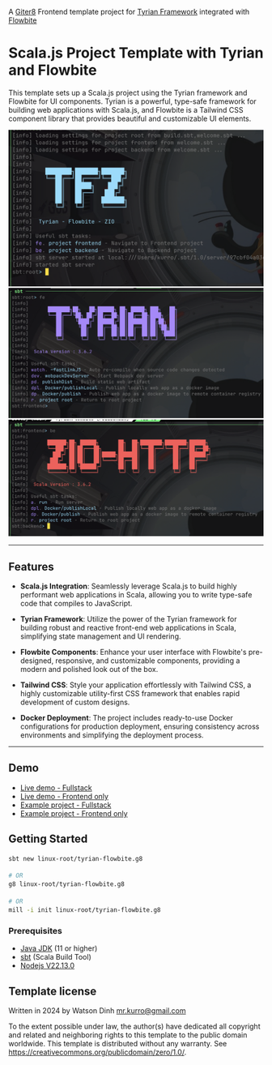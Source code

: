 A [Giter8][g8] Frontend template project for [Tyrian Framework](https://tyrian.indigoengine.io/) integrated with [Flowbite](https://flowbite.com/)

# Scala.js Project Template with Tyrian and Flowbite

This template sets up a Scala.js project using the Tyrian framework and Flowbite for UI components. Tyrian is a powerful, type-safe framework for building web applications with Scala.js, and Flowbite is a Tailwind CSS component library that provides beautiful and customizable UI elements.

![Tyrian Flowbite ZIO](./docs/tfz.png)
![Tyrian Flowbite](./docs/tf.png)
![ZIO](./docs/z.png)

---

## Features

- **Scala.js Integration**: Seamlessly leverage Scala.js to build highly performant web applications in Scala, allowing you to write type-safe code that compiles to JavaScript.
- **Tyrian Framework**: Utilize the power of the Tyrian framework for building robust and reactive front-end web applications in Scala, simplifying state management and UI rendering.

- **Flowbite Components**: Enhance your user interface with Flowbite's pre-designed, responsive, and customizable components, providing a modern and polished look out of the box.

- **Tailwind CSS**: Style your application effortlessly with Tailwind CSS, a highly customizable utility-first CSS framework that enables rapid development of custom designs.

- **Docker Deployment**: The project includes ready-to-use Docker configurations for production deployment, ensuring consistency across environments and simplifying the deployment process.

---

## Demo

- [Live demo - Fullstack](change)
- [Live demo - Frontend only](https://tyrian-flowbite-quickstart.onrender.com/)
- [Example project - Fullstack](https://github.com/linux-root/fullstack-zio-tyrian-flowbite-quickstart)
- [Example project - Frontend only](https://github.com/linux-root/tyrian-flowbite-quickstart)

## Getting Started

```bash
sbt new linux-root/tyrian-flowbite.g8

# OR
g8 linux-root/tyrian-flowbite.g8

# OR
mill -i init linux-root/tyrian-flowbite.g8

```

### Prerequisites

- [Java JDK](https://www.oracle.com/java/technologies/javase-jdk11-downloads.html) (11 or higher)
- [sbt](https://www.scala-sbt.org/download.html) (Scala Build Tool)
- [Nodejs V22.13.0](https://nodejs.org/en/blog/release/v22.13.0)

## Template license

Written in 2024 by Watson Dinh <mr.kurro@gmail.com>

To the extent possible under law, the author(s) have dedicated all
copyright and related and neighboring rights to this template to
the public domain worldwide.
This template is distributed without any warranty. See <https://creativecommons.org/publicdomain/zero/1.0/>.

[g8]: https://www.foundweekends.org/giter8/
